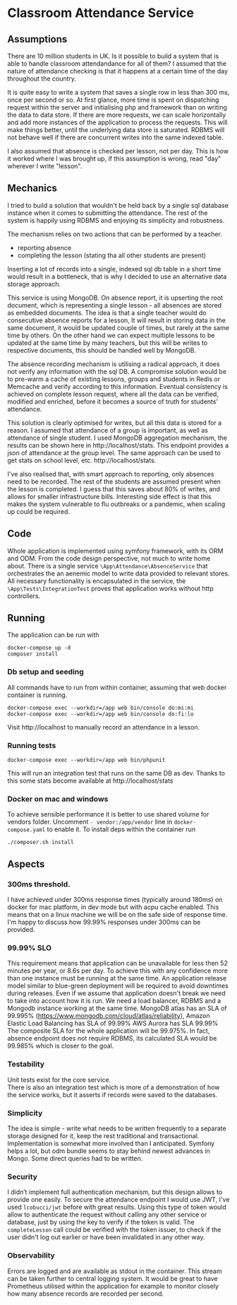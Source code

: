 # Classroom Attendance Service

## Assumptions
There are 10 million students in UK. 
Is it possible to build a system that is able to handle classroom attendandance for all of them?
I assumed that the nature of attendance checking is that it happens at a certain time of the day 
throughout the country.

It is quite easy to write a system that saves a single row in less than 300 ms, once per second or so. 
At first glance, more time is spent on dispatching request within the server and initialising php and framework 
than on writing the data to data store. 
If there are more requests, we can scale horizontally and add more instances 
of the application to process the requests.
This will make things better, until the underlying data store is saturated. 
RDBMS will not behave well if there are concurrent writes into the same indexed table.

I also assumed that absence is checked per lesson, not per day. This is how it worked where I was brought up, if this
assumption is wrong, read "day" wherever I write "lesson". 


## Mechanics 
I tried to build a solution that wouldn't be held back by a single sql database instance when
it comes to submitting the attendance.
The rest of the system is happily using RDBMS and enjoying its simplicity and robustness.

The mechanism relies on two actions that can be performed by a teacher. 
 - reporting absence
 - completing the lesson (stating tha all other students are present)

Inserting a lot of records into a single, indexed sql db table in a short time would result in a bottleneck, 
that is why I decided to use an alternative data storage approach. 

This service is using MongoDB. On absence report, it is upserting the root document, 
which is representing a single lesson - all absences are stored as embedded documents. 
The idea is that a single teacher would do consecutive absence reports for a lesson, 
It will result in storing data in the same document, it would be updated couple of times, but rarely at the same time by others. 
On the other hand we can expect multiple lessons to be updated at the same time by many teachers, but this will be writes
to respective documents, this should be handled well by MongoDB. 

The absence recording mechanism is utilising a radical approach, it does not verify any information with the sql DB. 
A compromise solution would be to pre-warm a cache of existing lessons, groups and students in Redis or Memcache 
and verify according to this information.
Eventual consistency is achieved on complete lesson request, where all the data can be verified, modified and enriched,
before it becomes a source of truth for students' attendance. 

This solution is clearly optimised for writes, but all this data is stored for a reason. 
I assumed that attendance of a group is important, as well as attendance of single student. 
I used MongoDB aggregation mechanism, the results can be shown here in http://localhost/stats. 
This endpoint provides a json of attendance at the group level. The same approach can be used to get stats on school level, etc.
http://localhost/stats.

I've also realised that, with smart approach to reporting, only absences need to be recorded. 
The rest of the students are assumed present when the lesson is completed.
I guess that this saves about 80% of writes, and allows for smaller infrastructure bills. 
Interesting side effect is that this makes the system vulnerable to flu outbreaks or a pandemic, when scaling up could be required.

## Code
Whole application is implemented using symfony framework, with its ORM and ODM. 
From the code design perspective, not much to write home about. 
There is a single service `\App\Attendance\AbsenceService` that orchestrates the an aenemic model 
to write data provided to relevant stores. 
All necessary functionality is encapsulated in the service, the `\App\Tests\IntegrationTest` proves that
application works without http controllers.

## Running 
The application can be run with
```
docker-compose up -d
composer install
```

### Db setup and seeding 
All commands have to run from within container, assuming that web docker container is running. 
```
docker-compose exec --workdir=/app web bin/console do:mi:mi
docker-compose exec --workdir=/app web bin/console do:fi:lo
```
Visit http://localhost to manually record an attendance in a lesson. 

### Running tests
```
docker-compose exec --workdir=/app web bin/phpunit
```

This will run an integration test that runs on the same DB as dev. 
Thanks to this some stats become available at http://localhost/stats


### Docker on mac and windows
To achieve sensible performance it is better to use shared volume for vendors folder. 
Uncomment `- vendor:/app/vendor` line in `docker-compose.yaml` to enable it.
To install deps within the container run 
```
./composer.sh install 
```


## Aspects

### 300ms threshold.
I have achieved under 300ms response times (typically around 180ms) on docker for mac platform, 
in dev mode but with acpu cache enabled.
This means that on a linux machine we will be on the safe side of response time. 
I'm happy to discuss how 99.99% responses under 300ms can be provided. 

### 99.99% SLO 
This requirement means that application can be unavailable for less then 52 minutes per year, or 8.6s per day. 
To achieve this with any confidence more than one instance must be running at the same time.
An application release model similar to blue-green deployment will be required to avoid downtimes during releases.
Even if we assume that application doesn't break we need to take into account how it is run.
We need a load balancer, RDBMS and a Mongodb instance working at the same time. 
MongoDB atlas has an SLA of 99.995% (https://www.mongodb.com/cloud/atlas/reliability), 
Amazon Elastic Load Balancing has SLA of 99.99%
AWS Aurora has SLA 99.99% 
The composite SLA for the whole application will be 99.975%.
In fact, absence endpoint does not require RDBMS, its calculated SLA would be 99.985% which is closer to the goal. 



### Testability

Unit tests exist for the core service.  
There is also an integration test which is more of a demonstration of how the service works, but it asserts if 
records were saved to the databases.

### Simplicity

The idea is simple - write what needs to be written frequently to a separate storage designed for it, keep the rest
traditional and transactional. Implementation is somewhat more involved than I anticipated. Symfony helps a lot, but 
odm bundle seems to stay behind newest advances in Mongo. Some direct queries had to be written. 

### Security

I didn’t implement full authentication mechanism, but this design allows to provide one easily.
To secure the attendance endpoint I would use JWT, I've used `lcobucci/jwt` before with great results.
Using this type of token would allow to authenticate the request without calling any other service or database,
just by using the key to verify if the token is valid. 
The `completeLesson` call could be verified with the token issuer, to check if the user didn't log out earlier or have 
been invalidated in any other way. 

### Observability

Errors are logged and are available as stdout in the container. This stream can be taken further to central logging system.
It would be great to have Prometheus utilised within the application for example to monitor closely how many absence records are 
recorded per second. 
